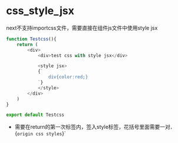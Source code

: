 

# css_style_jsx

next不支持importcss文件，需要直接在组件js文件中使用style jsx

```javascript
function Testcss(){
    return (
        <div>
            <div>test css with style jsx</div>

            <style jsx>
            {`
                div{color:red;}
            `}
            </style>
        </div>
    )
}

export default Testcss
```
- 需要在return的第一次标签内，签入style标签，花括号里面需要一对`，`{` origin css styles `}`
